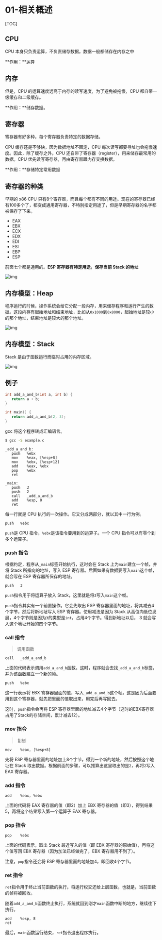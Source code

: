 # 01-相关概述

[TOC]

## CPU

CPU 本身只负责运算，不负责储存数据。数据一般都储存在内存之中

**作用：**运算

## 内存

但是，CPU 的运算速度远高于内存的读写速度，为了避免被拖慢，CPU 都自带一级缓存和二级缓存。

**作用：**储存数据。

## 寄存器

寄存器有好多种，每个寄存器负责特定的数据存储。

CPU 缓存还是不够快，因为数据地址不固定，CPU 每次读写都要寻址也会拖慢速度。因此，除了缓存之外，CPU 还自带了寄存器（register），用来储存最常用的数据。CPU 优先读写寄存器，再由寄存器跟内存交换数据。

**作用：**存储特定常用数据

## 寄存器的种类

早期的 x86 CPU 只有8个寄存器，而且每个都有不同的用途。现在的寄存器已经有100多个了，都变成通用寄存器，不特别指定用途了，但是早期寄存器的名字都被保存了下来。

- EAX
- EBX
- ECX
- EDX
- EDI
- ESI
- EBP
- ESP

前面七个都是通用的。**ESP 寄存器有特定用途，保存当前 Stack 的地址**

![img](https://www.ruanyifeng.com/blogimg/asset/2018/bg2018012207.png)

## 内存模型：Heap

程序运行的时候，操作系统会给它分配一段内存，用来储存程序和运行产生的数据。这段内存有起始地址和结束地址，比如从`0x1000`到`0x8000`，起始地址是较小的那个地址，结束地址是较大的那个地址。

![img](https://www.ruanyifeng.com/blogimg/asset/2018/bg2018012209.png)

## 内存模型：Stack

Stack 是由于函数运行而临时占用的内存区域。

![img](https://www.ruanyifeng.com/blogimg/asset/2018/bg2018012210.png)

## 例子

```c
int add_a_and_b(int a, int b) {
   return a + b;
}

int main() {
   return add_a_and_b(2, 3);
}
```

gcc 将这个程序转成汇编语言。

```bash
$ gcc -S example.c
```

```clike
_add_a_and_b:
   push   %ebx
   mov    %eax, [%esp+8] 
   mov    %ebx, [%esp+12]
   add    %eax, %ebx 
   pop    %ebx 
   ret  

_main:
   push   3
   push   2
   call   _add_a_and_b 
   add    %esp, 8
   ret
```

每一行就是 CPU 执行的一次操作。它又分成两部分，就以其中一行为例。

```clike
push   %ebx
```

`push`是 CPU 指令，`%ebx`是该指令要用到的运算子。一个 CPU 指令可以有零个到多个运算子。

### push 指令

根据约定，程序从`_main`标签开始执行，这时会在 Stack 上为`main`建立一个帧，并将 Stack 所指向的地址，写入 ESP 寄存器。后面如果有数据要写入`main`这个帧，就会写在 ESP 寄存器所保存的地址。

```clike
push   3
```

`push`指令用于将运算子放入 Stack，这里就是将`3`写入`main`这个帧。

`push`指令其实有一个前置操作。它会先取出 ESP 寄存器里面的地址，将其减去4个字节，然后将新地址写入 ESP 寄存器。使用减法是因为 Stack 从高位向低位发展，4个字节则是因为`3`的类型是`int`，占用4个字节。得到新地址以后， 3 就会写入这个地址开始的四个字节。

### call 指令

> 调用函数

```clike
call   _add_a_and_b
```

上面的代码表示调用`add_a_and_b`函数。这时，程序就会去找`_add_a_and_b`标签，并为该函数建立一个新的帧。

```clike
push   %ebx
```

这一行表示将 EBX 寄存器里面的值，写入`_add_a_and_b`这个帧。这是因为后面要用到这个寄存器，就先把里面的值取出来，用完后再写回去。

这时，`push`指令会再将 ESP 寄存器里面的地址减去4个字节（这时的EBX寄存器占用了Stack的存储空间，累计减去12）。

### mov 指令

> 复制

```clike
mov    %eax, [%esp+8] 
```

先将 ESP 寄存器里面的地址加上8个字节，得到一个新的地址，然后按照这个地址在 Stack 取出数据。根据前面的步骤，可以推算出这里取出的是`2`，再将`2`写入 EAX 寄存器。

### add 指令

```clike
add    %eax, %ebx
```

上面的代码将 EAX 寄存器的值（即2）加上 EBX 寄存器的值（即3），得到结果5，再将这个结果写入第一个运算子 EAX 寄存器。

### pop 指令

```clike
pop    %ebx
```

上面的代码表示，取出 Stack 最近写入的值（即 EBX 寄存器的原始值），再将这个值写回 EBX 寄存器（因为加法已经做完了，EBX 寄存器用不到了）。

注意，`pop`指令还会将 ESP 寄存器里面的地址加4，即回收4个字节。

### ret 指令

`ret`指令用于终止当前函数的执行，将运行权交还给上层函数。也就是，当前函数的帧将被回收。

随着`add_a_and_b`函数终止执行，系统就回到刚才`main`函数中断的地方，继续往下执行。

```clike
add    %esp, 8 
ret
```

最后，`main`函数运行结束，`ret`指令退出程序执行。